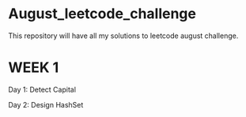 # August_leetcode_challenge
This repository will have all my solutions to leetcode august challenge.

# WEEK 1

Day 1: Detect Capital

Day 2: Design HashSet

